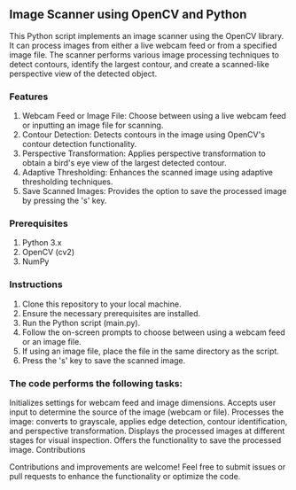 ## Image Scanner using OpenCV and Python

This Python script implements an image scanner using the OpenCV library. It can process images from either a live webcam feed or from a specified image file. The scanner performs various image processing techniques to detect contours, identify the largest contour, and create a scanned-like perspective view of the detected object.

### Features

1. Webcam Feed or Image File: Choose between using a live webcam feed or inputting an image file for scanning.
2. Contour Detection: Detects contours in the image using OpenCV's contour detection functionality.
3. Perspective Transformation: Applies perspective transformation to obtain a bird's eye view of the largest detected contour.
4. Adaptive Thresholding: Enhances the scanned image using adaptive thresholding techniques.
5. Save Scanned Images: Provides the option to save the processed image by pressing the 's' key.

### Prerequisites
1. Python 3.x
2. OpenCV (cv2)
3. NumPy

### Instructions
1. Clone this repository to your local machine.
2. Ensure the necessary prerequisites are installed.
3. Run the Python script (main.py).
4. Follow the on-screen prompts to choose between using a webcam feed or an image file.
5. If using an image file, place the file in the same directory as the script.
6. Press the 's' key to save the scanned image.

### The code performs the following tasks:

Initializes settings for webcam feed and image dimensions.
Accepts user input to determine the source of the image (webcam or file).
Processes the image: converts to grayscale, applies edge detection, contour identification, and perspective transformation.
Displays the processed images at different stages for visual inspection.
Offers the functionality to save the processed image.
Contributions

Contributions and improvements are welcome! Feel free to submit issues or pull requests to enhance the functionality or optimize the code.
